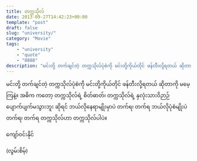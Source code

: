 ```yaml
---
title: တက္ကသိုလ်
date: 2013-09-27T14:42:23+00:00
template: "post"  
draft: false  
slug: "university/"  
category: "Movie"
tags:
    - "university"
    - "quote"
    - "8888"
description: "မင်းတို့ တက်ချင်တဲ့ တက္ကသိုလ်ပုံစံကို မင်းတို့ကိုယ်တိုင် ဖန်တီးလို့ရတယ် ဆိုတာကို မမေ့ကြနဲ့။ အဓိက ကတော့ တက္ကသိုလ်ရဲ့ စိတ်ဓာတ်၊ တက္ကသိုလ်ရဲ့ နှလုံးသားဝိဉာဉ် ပျောက်ပျက်မသွားဘူး ဆိုရင် ဘယ်လိုနေရာမျိုးမှာပဲ တက်ရ၊ တက်ရ ဘယ်လိုပုံစံမျိုးပဲ တက်ရ၊ တက်ရ တက္ကသိုလ်ဟာ တက္ကသိုလ်ပါပဲ။"
---
```

မင်းတို့ တက်ချင်တဲ့ တက္ကသိုလ်ပုံစံကို မင်းတို့ကိုယ်တိုင် ဖန်တီးလို့ရတယ် ဆိုတာကို မမေ့ကြနဲ့။ အဓိက ကတော့ တက္ကသိုလ်ရဲ့ စိတ်ဓာတ်၊ တက္ကသိုလ်ရဲ့ နှလုံးသားဝိဉာဉ် ပျောက်ပျက်မသွားဘူး ဆိုရင် ဘယ်လိုနေရာမျိုးမှာပဲ တက်ရ၊ တက်ရ ဘယ်လိုပုံစံမျိုးပဲ တက်ရ၊ တက်ရ တက္ကသိုလ်ဟာ တက္ကသိုလ်ပါပဲ။

ကျော်ဝင်းနိုင်
  
(လွမ်းစိမ့်)
